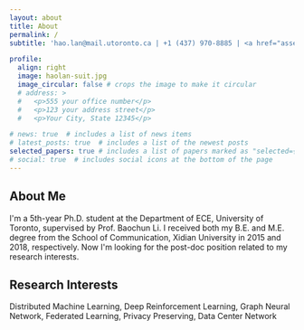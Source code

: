 ```yaml
---
layout: about
title: About
permalink: /
subtitle: 'hao.lan@mail.utoronto.ca | +1 (437) 970-8885 | <a href="assets/pdf/cv-haolan.pdf">Download CV</a>'

profile:
  align: right
  image: haolan-suit.jpg
  image_circular: false # crops the image to make it circular
  # address: >
  #   <p>555 your office number</p>
  #   <p>123 your address street</p>
  #   <p>Your City, State 12345</p>

# news: true  # includes a list of news items
# latest_posts: true  # includes a list of the newest posts
selected_papers: true # includes a list of papers marked as "selected={true}"
# social: true  # includes social icons at the bottom of the page
---
```

## About Me
I'm a 5th-year Ph.D. student at the Department of ECE, University of Toronto, supervised by Prof. Baochun Li. I received both my B.E. and M.E. degree from the School of Communication, Xidian University in 2015 and 2018, respectively. Now I'm looking for the post-doc position related to my research interests.

## Research Interests
Distributed Machine Learning, Deep Reinforcement Learning, Graph Neural Network, Federated Learning, Privacy Preserving, Data Center Network
